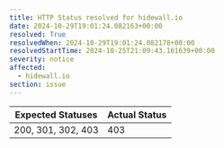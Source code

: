 ```yaml
---
title: HTTP Status resolved for hidewall.io
date: 2024-10-29T19:01:24.082163+00:00
resolved: True
resolvedWhen: 2024-10-29T19:01:24.082178+00:00
resolvedStartTime: 2024-10-25T21:09:43.161639+00:00
severity: notice
affected:
  - hidewall.io
section: issue
---
```


| Expected Statuses | Actual Status  |
|-------------------|----------------|
| 200, 301, 302, 403 | 403 |
